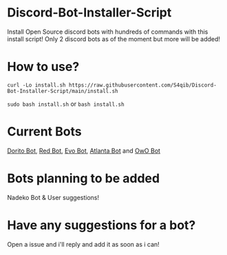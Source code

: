 # Discord-Bot-Installer-Script

Install Open Source discord bots with hundreds of commands with this install script! Only 2 discord bots as of the moment but more will be added!

# How to use?

```curl -Lo install.sh https://raw.githubusercontent.com/S4qib/Discord-Bot-Installer-Script/main/install.sh```

```sudo bash install.sh``` or ```bash install.sh```

# Current Bots

[Dorito Bot](https://github.com/Aaronidk/Dorito-bot-discord.js), [Red Bot](https://github.com/Cog-Creators/Red-DiscordBot), [Evo Bot](https://github.com/eritislami/evobot), [Atlanta Bot](https://github.com/Androz2091/AtlantaBot) and [OwO Bot](https://github.com/ChristopherBThai/Discord-OwO-Bot)

# Bots planning to be added

Nadeko Bot & User suggestions!

# Have any suggestions for a bot?

Open a issue and i'll reply and add it as soon as i can!
